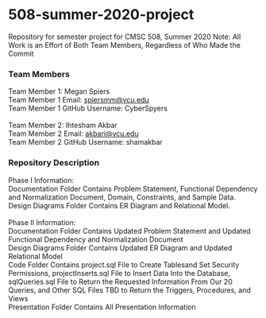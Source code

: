 # 508-summer-2020-project
Repository for semester project for CMSC 508, Summer 2020
Note: All Work is an Effort of Both Team Members, Regardless of Who Made the Commit

### Team Members ###
Team Member 1: Megan Spiers <br/>
Team Member 1 Email: spiersmm@vcu.edu <br/>
Team Member 1 GitHub Username: CyberSpyers <br/>
<br/>
Team Member 2: Ihtesham Akbar <br/>
Team Member 2 Email: akbari@vcu.edu <br/>
Team Member 2 GitHub Username: shamakbar <br/>


### Repository Description ###
Phase I Information: <br/>
Documentation Folder Contains Problem Statement, Functional Dependency and Normalization Document, Domain, Constraints, and Sample Data. <br/>
Design Diagrams Folder Contains ER Diagram and Relational Model. <br/>
<br/>
Phase II Information: <br/>
Documentation Folder Contains Updated Problem Statement and Updated Functional Dependency and Normalization Document <br/>
Design Diagrams Folder Contains Updated ER Diagram and Updated Relational Model <br/>
Code Folder Contains project.sql File to Create Tablesand Set Security Permissions, projectInserts.sql File to Insert Data Into the Database, sqlQueries.sql File to Return the Requested Information From Our 20 Queries, and Other SQL Files TBD to Return the Triggers, Procedures, and Views <br/>
Presentation Folder Contains All Presentation Information <br/>
